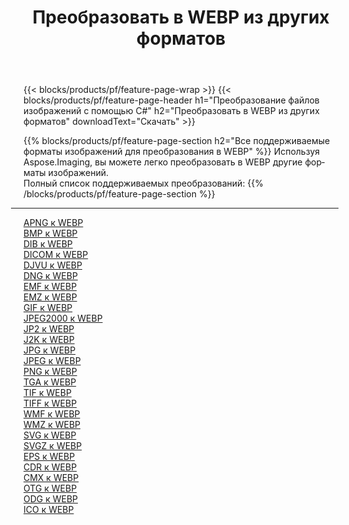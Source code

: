﻿---
title: Преобразовать в WEBP из других форматов 
weight: 3920
url: /ru/net/conversion/to/webp 
lang: ru
langdirlevel: 2
locales: zh-hans,ja,it,ru,de,es,fr,nl,id,lt,pl,pt,vi,tr,ko,zh-hant,ar,hi,th,sv,cs,uk,he
description: Используя Aspose.Imaging, вы можете легко конвертировать в WEBP из других форматов.
---

{{< blocks/products/pf/feature-page-wrap >}}
{{< blocks/products/pf/feature-page-header h1="Преобразование файлов изображений с помощью C#" h2="Преобразовать в WEBP из других форматов" downloadText="Скачать" >}}


{{% blocks/products/pf/feature-page-section  h2="Все поддерживаемые форматы изображений для преобразования в WEBP" %}}
Используя Aspose.Imaging, вы можете легко преобразовать в WEBP другие форматы изображений.
<br/>
Полный список поддерживаемых преобразований:
{{% /blocks/products/pf/feature-page-section %}}
<div class="container-fluid productfamilypage bg-gray">
    <div class="convertypes bg-gray agp-content section">
        <div class="container">
		<hr style="margin-left:-20px;"/>
		<div class="row other-converters">
		    <div class='col-md-2 other-converter remove-lp remove-rp'><a href="/imaging/ru/net/conversion/apng-to-webp" >APNG к WEBP</a></div>
<div class='col-md-2 other-converter remove-lp remove-rp'><a href="/imaging/ru/net/conversion/bmp-to-webp" >BMP к WEBP</a></div>
<div class='col-md-2 other-converter remove-lp remove-rp'><a href="/imaging/ru/net/conversion/dib-to-webp" >DIB к WEBP</a></div>
<div class='col-md-2 other-converter remove-lp remove-rp'><a href="/imaging/ru/net/conversion/dicom-to-webp" >DICOM к WEBP</a></div>
<div class='col-md-2 other-converter remove-lp remove-rp'><a href="/imaging/ru/net/conversion/djvu-to-webp" >DJVU к WEBP</a></div>
<div class='col-md-2 other-converter remove-lp remove-rp'><a href="/imaging/ru/net/conversion/dng-to-webp" >DNG к WEBP</a></div>
<div class='col-md-2 other-converter remove-lp remove-rp'><a href="/imaging/ru/net/conversion/emf-to-webp" >EMF к WEBP</a></div>
<div class='col-md-2 other-converter remove-lp remove-rp'><a href="/imaging/ru/net/conversion/emz-to-webp" >EMZ к WEBP</a></div>
<div class='col-md-2 other-converter remove-lp remove-rp'><a href="/imaging/ru/net/conversion/gif-to-webp" >GIF к WEBP</a></div>
<div class='col-md-2 other-converter remove-lp remove-rp'><a href="/imaging/ru/net/conversion/jpeg2000-to-webp" >JPEG2000 к WEBP</a></div>
<div class='col-md-2 other-converter remove-lp remove-rp'><a href="/imaging/ru/net/conversion/jp2-to-webp" >JP2 к WEBP</a></div>
<div class='col-md-2 other-converter remove-lp remove-rp'><a href="/imaging/ru/net/conversion/j2k-to-webp" >J2K к WEBP</a></div>
<div class='col-md-2 other-converter remove-lp remove-rp'><a href="/imaging/ru/net/conversion/jpg-to-webp" >JPG к WEBP</a></div>
<div class='col-md-2 other-converter remove-lp remove-rp'><a href="/imaging/ru/net/conversion/jpeg-to-webp" >JPEG к WEBP</a></div>
<div class='col-md-2 other-converter remove-lp remove-rp'><a href="/imaging/ru/net/conversion/png-to-webp" >PNG к WEBP</a></div>
<div class='col-md-2 other-converter remove-lp remove-rp'><a href="/imaging/ru/net/conversion/tga-to-webp" >TGA к WEBP</a></div>
<div class='col-md-2 other-converter remove-lp remove-rp'><a href="/imaging/ru/net/conversion/tif-to-webp" >TIF к WEBP</a></div>
<div class='col-md-2 other-converter remove-lp remove-rp'><a href="/imaging/ru/net/conversion/tiff-to-webp" >TIFF к WEBP</a></div>
<div class='col-md-2 other-converter remove-lp remove-rp'><a href="/imaging/ru/net/conversion/wmf-to-webp" >WMF к WEBP</a></div>
<div class='col-md-2 other-converter remove-lp remove-rp'><a href="/imaging/ru/net/conversion/wmz-to-webp" >WMZ к WEBP</a></div>
<div class='col-md-2 other-converter remove-lp remove-rp'><a href="/imaging/ru/net/conversion/svg-to-webp" >SVG к WEBP</a></div>
<div class='col-md-2 other-converter remove-lp remove-rp'><a href="/imaging/ru/net/conversion/svgz-to-webp" >SVGZ к WEBP</a></div>
<div class='col-md-2 other-converter remove-lp remove-rp'><a href="/imaging/ru/net/conversion/eps-to-webp" >EPS к WEBP</a></div>
<div class='col-md-2 other-converter remove-lp remove-rp'><a href="/imaging/ru/net/conversion/cdr-to-webp" >CDR к WEBP</a></div>
<div class='col-md-2 other-converter remove-lp remove-rp'><a href="/imaging/ru/net/conversion/cmx-to-webp" >CMX к WEBP</a></div>
<div class='col-md-2 other-converter remove-lp remove-rp'><a href="/imaging/ru/net/conversion/otg-to-webp" >OTG к WEBP</a></div>
<div class='col-md-2 other-converter remove-lp remove-rp'><a href="/imaging/ru/net/conversion/odg-to-webp" >ODG к WEBP</a></div>
<div class='col-md-2 other-converter remove-lp remove-rp'><a href="/imaging/ru/net/conversion/ico-to-webp" >ICO к WEBP</a></div>
                </div>
        </div>
    </div>
</div>
<br/>

